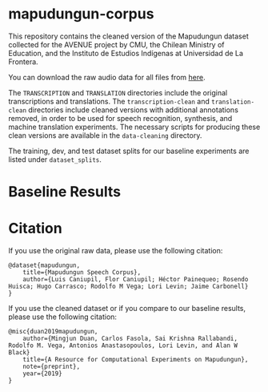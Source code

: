 # mapudungun-corpus

This repository contains the cleaned version of the Mapudungun dataset collected for the AVENUE project by CMU, the Chilean Ministry of Education, and the Instituto de Estudios Indígenas at Universidad de La Frontera.

You can download the raw audio data for all files from [here](http://tts.speech.cs.cmu.edu/mapudungun/AUDIO.zip).

The `TRANSCRIPTION` and `TRANSLATION` directories include the original transcriptions and translations.
The `transcription-clean` and `translation-clean` directories include cleaned versions with additional annotations removed, in order to be used for speech recognition, synthesis, and machine translation experiments. The necessary scripts for producing these clean versions are available in the `data-cleaning` directory.

The training, dev, and test dataset splits for our baseline experiments are listed under `dataset_splits`.

# Baseline Results 

# Citation

If you use the original raw data, please use the following citation:
~~~
@dataset{mapudungun,
	title={Mapudungun Speech Corpus},
	author={Luis Caniupil, Flor Caniupil; Héctor Painequeo; Rosendo Huisca; Hugo Carrasco; Rodolfo M Vega; Lori Levin; Jaime Carbonell}
}
~~~

If you use the cleaned dataset or if you compare to our baseline results, please use the following citation:
~~~
@misc{duan2019mapudungun,
	author={Mingjun Duan, Carlos Fasola, Sai Krishna Rallabandi, Rodolfo M. Vega, Antonios Anastasopoulos, Lori Levin, and Alan W Black}
	title={A Resource for Computational Experiments on Mapudungun},
	note={preprint},
	year={2019}
}
~~~


